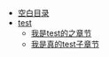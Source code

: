 * [空白目录](default.md)
* [test](test.md)
    * [我是test的之章节](我是test的之章节.md)
    * [我是真的test子章节](test/我是test的之章节.md)

